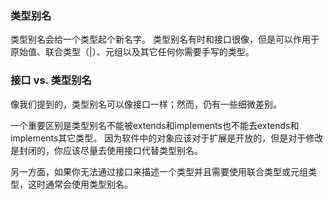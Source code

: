### 类型别名
类型别名会给一个类型起个新名字。 类型别名有时和接口很像，但是可以作用于原始值、联合类型（|）、元组以及其它任何你需要手写的类型。

### 接口 vs. 类型别名
像我们提到的，类型别名可以像接口一样；然而，仍有一些细微差别。

一个重要区别是类型别名不能被extends和implements也不能去extends和implements其它类型。 因为软件中的对象应该对于扩展是开放的，但是对于修改是封闭的，你应该尽量去使用接口代替类型别名。

另一方面，如果你无法通过接口来描述一个类型并且需要使用联合类型或元组类型，这时通常会使用类型别名。
